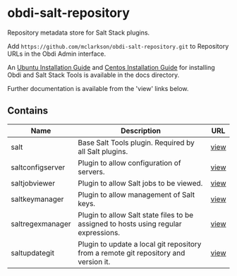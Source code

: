 # obdi-salt-repository
Repository metadata store for Salt Stack plugins.

Add `https://github.com/mclarkson/obdi-salt-repository.git` to Repository URLs in the Obdi Admin interface.

An [Ubuntu Installation Guide](https://github.com/mclarkson/obdi-salt-repository/blob/master/docs/ubuntu_guide.md) and [Centos Installation Guide](https://github.com/mclarkson/obdi-salt-repository/blob/master/docs/ubuntu_guide.md) for installing Obdi and Salt Stack Tools is available in the docs directory.

Further documentation is available from the 'view' links below.

## Contains
|        Name          |                     Description                                  |        URL              |
|----------------------|------------------------------------------------------------------|-------------------------|
| salt | Base Salt Tools plugin. Required by all Salt plugins.   | [view](https://github.com/mclarkson/obdi-salt) |
| saltconfigserver | Plugin to allow configuration of servers.   | [view](https://github.com/mclarkson/obdi-saltconfigserver) |
| saltjobviewer | Plugin to allow Salt jobs to be viewed.   | [view](https://github.com/mclarkson/obdi-saltjobviewer) |
| saltkeymanager | Plugin to allow management of Salt keys.   | [view](https://github.com/mclarkson/obdi-saltkeymanager) |
| saltregexmanager | Plugin to allow Salt state files to be assigned to hosts using regular expressions.   | [view](https://github.com/mclarkson/obdi-saltregexmanager.git) |
| saltupdategit | Plugin to update a local git repository from a remote git repository and version it.   | [view](https://github.com/mclarkson/obdi-saltupdategit) |

